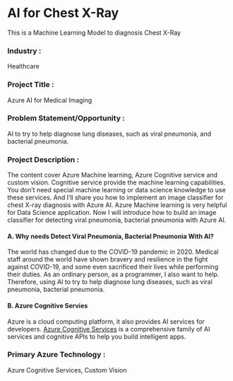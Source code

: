 # AI for Chest X-Ray

This is a Machine Learning Model to diagnosis Chest X-Ray

### Industry :
Healthcare

### Project Title :
Azure AI for Medical Imaging

### Problem Statement/Opportunity :
 AI to try to help diagnose lung diseases, such as viral pneumonia, and bacterial pneumonia.

### Project Description :
The content cover Azure Machine learning, Azure Cognitive service and custom vision. Cognitive service provide the machine learning capabilities. You don’t need special machine learning or data science knowledge to use these services. And I’ll share you how to implement an image classifier for chest X-ray diagnosis with Azure AI. Azure Machine learning is very helpful for Data Science application.
Now I will introduce how to build an image classifier for detecting viral pneumonia, bacterial pneumonia with Azure AI.
#### A. Why needs Detect Viral Pneumonia, Bacterial Pneumonia With AI?
The world has changed due to the COVID-19 pandemic in 2020. Medical staff around the world have shown bravery and resilience in the fight against COVID-19, and some even sacrificed their lives while performing their duties. As an ordinary person, as a programmer, I also want to help. Therefore, using AI to try to help diagnose lung diseases, such as viral pneumonia, bacterial pneumonia.
#### B. Azure Cognitive Servies
Azure is a cloud computing platform, it also provides AI services for developers. <a class="af nh" href="https://azure.microsoft.com/services/cognitive-services/" rel="noopener ugc nofollow" target="_blank">Azure Cognitive Services</a> is a comprehensive family of AI services and cognitive APIs to help you build intelligent apps.

### Primary Azure Technology :
Azure Cognitive Services, Custom Vision
 
